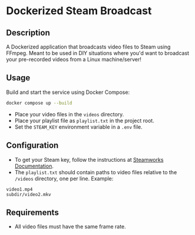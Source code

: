 # Dockerized Steam Broadcast

## Description

A Dockerized application that broadcasts video files to Steam using FFmpeg. Meant to be used in DIY situations where you'd want to broadcast your pre-recorded videos from a Linux machine/server!

## Usage

Build and start the service using Docker Compose:

```bash
docker compose up --build
```

- Place your video files in the `videos` directory.
- Place your playlist file as `playlist.txt` in the project root. 
- Set the `STEAM_KEY` environment variable in a `.env` file.

## Configuration
- To get your Steam key, follow the instructions at [Steamworks Documentation](https://partner.steamgames.com/doc/store/broadcast/setting_up).
- The `playlist.txt` should contain paths to video files relative to the `/videos` directory, one per line. Example:
```
video1.mp4
subdir/video2.mkv
```

## Requirements
- All video files must have the same frame rate.
